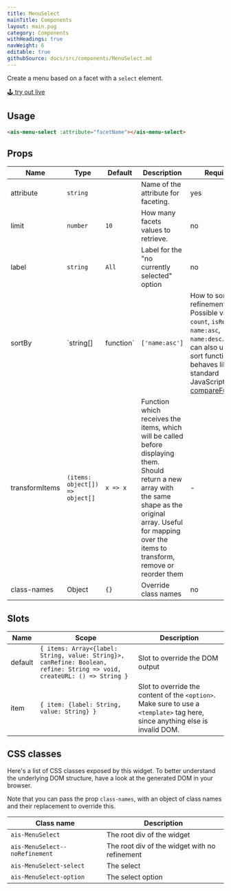 ```yaml
---
title: MenuSelect
mainTitle: Components
layout: main.pug
category: Components
withHeadings: true
navWeight: 6
editable: true
githubSource: docs/src/components/MenuSelect.md
---
```


Create a menu based on a facet with a `select` element.

<a class="btn btn-static-theme" href="stories/?selectedKind=ais-menu-select">🕹 try out live</a>

## Usage

```html
<ais-menu-select :attribute="facetName"></ais-menu-select>
```

## Props

Name | Type | Default | Description | Required
---|---|---|---|---
attribute | `string` | | Name of the attribute for faceting. | yes
limit | `number` | `10` | How many facets values to retrieve. | no
label | `string` | `All` | Label for the "no currently selected" option | no
sortBy | `string[]|function` | `['name:asc']` | How to sort refinements. Possible values: `count`, `isRefined`, `name:asc`, `name:desc`. You can also use a sort function that behaves like the standard JavaScript [compareFunction](https://developer.mozilla.org/en-US/docs/Web/JavaScript/Reference/Global_Objects/Array/sort#Syntax). | no
transformItems | `(items: object[]) => object[]` | `x => x` | Function which receives the items, which will be called before displaying them. Should return a new array with the same shape as the original array. Useful for mapping over the items to transform, remove or reorder them | -
class-names | Object | `{}` | Override class names | no

## Slots

Name | Scope | Description
---|---|---
default | `{ items: Array<{label: String, value: String}>, canRefine: Boolean, refine: String => void, createURL: () => String }` | Slot to override the DOM output
item | `{ item: {label: String, value: String} }` | Slot to override the content of the `<option>`. Make sure to use a `<template>` tag here, since anything else is invalid DOM.

## CSS classes

Here's a list of CSS classes exposed by this widget. To better understand the underlying
DOM structure, have a look at the generated DOM in your browser.

Note that you can pass the prop `class-names`, with an object of class names and their replacement to override this.

Class name | Description
---|---
`ais-MenuSelect` | The root div of the widget
`ais-MenuSelect--noRefinement	` | The root div of the widget with no refinement
`ais-MenuSelect-select` | The select
`ais-MenuSelect-option` | The select option
